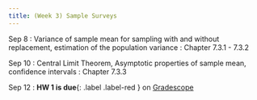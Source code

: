```yaml
---
title: (Week 3) Sample Surveys
---
```


Sep 8
: Variance of sample mean for sampling with and without replacement, estimation of the population variance 
  : Chapter 7.3.1 - 7.3.2

Sep 10
: Central Limit Theorem, Asymptotic properties of sample mean, confidence intervals
  : Chapter 7.3.3
  
Sep 12
: **HW 1 is due**{: .label .label-red } on [Gradescope](https://www.gradescope.com/courses/1094791)
